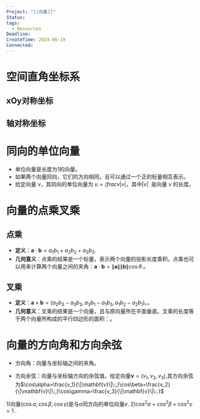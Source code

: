 ```yaml
---
Project: "[[向量]]"
Status: 
tags:
  - Resources
Deadline: 
CreateTime: 2024-06-19
Connected:
---
```


# 空间直角坐标系
## xOy对称坐标
## 轴对称坐标
# 同向的单位向量
- 单位向量是长度为1的向量。
- 如果两个向量同向，它们的方向相同，且可以通过一个正的标量相互表示。
- 给定向量 v，其同向的单位向量为 $u = /frac{v}{|v|}$，其中$|v|$  是向量 v 的长度。
# 向量的点乘叉乘
## 点乘
- **定义**：$\mathbf{a}\cdot\mathbf{b}=a_1b_1+a_2b_2+a_3b_3.$
- **几何意义**：点乘的结果是一个标量，表示两个向量的投影长度乘积。点乘也可以用来计算两个向量之间的夹角：$\mathbf{a}\cdot\mathbf{b}=\|\mathbf{a}\|\|\mathbf{b}\|\cos\theta.$。
## 叉乘
- **定义**：$\mathbf{a}\times\mathbf{b}=(a_2b_3-a_3b_2,a_3b_1-a_1b_3,a_1b_2-a_2b_1)。$。
- **几何意义**：叉乘的结果是一个向量，且与原向量所在平面垂直。叉乘的长度等于两个向量所构成的平行四边形的面积：。


# 向量的方向角和方向余弦
- 方向角：向量与坐标轴之间的夹角。

- 方向余弦：向量与坐标轴方向的余弦值。给定向量$\mathbf{v}=(v_1,v_2,v_3)$,其方向余弦为$\cos\alpha=\frac{v_1}{\|\mathbf{v}\|\:,}\cos\beta=\frac{v_2}{\|\mathbf{v}\|\:,}\cos\gamma=\frac{v_3}{\|\mathbf{v}\|\:.}$

1)向量$(\cos\alpha,\cos\beta,\cos\gamma)$是与$\alpha$同方向的单位向量$e.$
$2) \cos ^{2}\alpha + \cos ^{2}\beta + \cos ^{2}\gamma = 1$ .